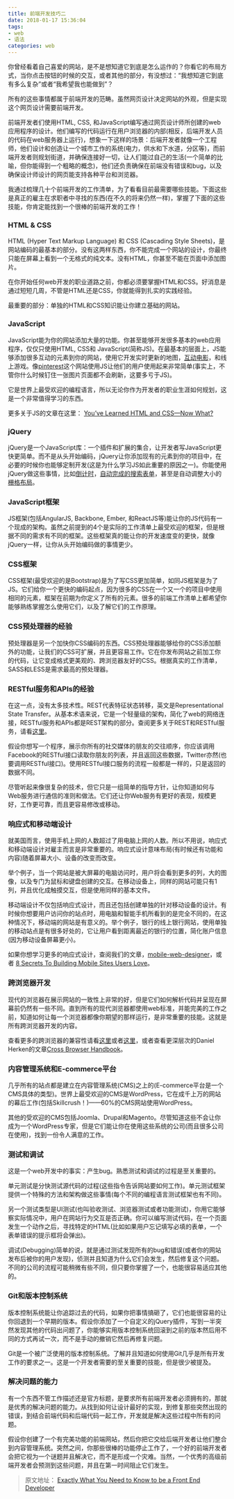 ```yaml
---
title: 前端开发技巧二
date: 2018-01-17 15:36:04
tags: 
- web 
- 语法
categories: web
---
```

你曾经看着自己喜爱的网站，是不是想知道它到底是怎么运作的？你看它的布局方式，当你点击按钮的时候的交互，或者其他的部分，有没想过：“我想知道它到底有多么复杂”或者“我希望我也能做到”？

所有的这些事情都属于前端开发的范畴。虽然网页设计决定网站的外观，但是实现这个网页设计需要前端开发。
<!---more--->
前端开发者们使用HTML, CSS, 和JavaScript编写通过网页设计师所创建的web应用程序的设计。他们编写的代码运行在用户浏览器的内部(相反，后端开发人员的代码在web服务器上运行)，想象一下这样的场景：后端开发者就像一个工程师，他们设计和创造让一个城市工作的系统(电力，供水和下水道，分区等)，而前端开发者则规划街道，并确保连接好一切，让人们能过自己的生活(一个简单的比喻，但你能得到一个粗略的概念)，他们还负责确保在前端没有错误和bug，以及确保设计师设计的网页能支持各种平台和浏览器。

我通过梳理几十个前端开发的工作清单，为了看看目前最需要哪些技能。下面这些是真正的雇主在求职者中寻找的东西(在不久的将来仍然一样)，掌握了下面的这些技能，你肯定能找到一个很棒的前端开发的工作！

### HTML & CSS
HTML (Hyper Text Markup Language) 和 CSS (Cascading Style Sheets)，是网站编码的最基本的部分。没有这两样东西，你不能完成一个网站的设计，你最终只能在屏幕上看到一个无格式的纯文本。没有HTML，你甚至不能在页面中添加图片。

在你开始任何web开发的职业道路之前，你都必须要掌握HTML和CSS。好消息是通过短短几周，不管是HTML还是CSS，你就能得到扎实的实践经验。

最重要的部分：单独的HTML和CSS知识能让你建立基础的网站。

### JavaScript
JavaScript能为你的网站添加大量的功能。你甚至能够开发很多基本的web应用程序，仅仅只使用HTML, CSS和 JavaScript(简称JS)。在最基本的层面上，JS能够添加很多互动的元素到你的网站，使用它开发实时更新的地图，[互动电影](http://www.jacktorrancetrip.com/)，和线上游戏。像[pinterest](https://www.pinterest.com)这个网站使用JS让他们的用户使用起来非常简单(事实上，不管你什么时候钉住一张图片页面都不会刷新，这要多亏于JS)。

它是世界上最受欢迎的编程语言，所以无论你作为开发者的职业生涯如何规划，这是一个非常值得学习的东西。

更多关于JS的文章在这里： [You’ve Learned HTML and CSS—Now What?](https://skillcrush.com/2013/04/15/youve-learned-html-css-now-what/)

### jQuery
jQuery是一个JavaScript库：一个插件和扩展的集合，让开发者写JavaScript更快更简单。而不是从头开始编码，jQuery让你添加现有的元素到你的项目中，在必要的时候你也能够定制开发(这是为什么学习JS如此重要的原因之一)。你能使用jQuery做这些事情，比如[倒计时](http://tutorialzine.com/2011/12/countdown-jquery/)，[自动完成的搜索表单](http://twitter.github.io/typeahead.js/)，甚至是自动调整大小的[栅格布局](http://gridster.net/)。

### JavaScript框架
JS框架(包括AngularJS, Backbone, Ember, 和ReactJS等)能让你的JS代码有一个现成的架构。虽然之前提到的4个是实际的工作清单上最受欢迎的框架，但是根据不同的需求有不同的框架。这些框架真的能让你的开发速度变的更快，就像jQuery一样，让你从头开始编码做的事情更少。

### CSS框架
CSS框架(最受欢迎的是Bootstrap)是为了写CSS更加简单，如同JS框架是为了JS。它们给你一个更快的编码起点，因为很多的CSS在一个又一个的项目中使用相同的元素，框架在前期为你定义了所有的元素。很多的前端工作清单上都希望你能够熟练掌握怎么使用它们，以及了解它们的工作原理。

### CSS预处理器的经验
预处理器是另一个加快你CSS编码的东西。CSS预处理器能够给你的CSS添加额外的功能，让我们的CSS可扩展，并且更容易工作。它在你发布网站之前加工你的代码，让它变成格式更美观的、跨浏览器友好的CSS。根据真实的工作清单，SASS和LESS是需求最高的预处理器。

### RESTful服务和APIs的经验
在这一点，没有太多技术性。REST代表特征状态转移，英文是Representational State Transfer。从基本术语来说，它是一个轻量级的架构，简化了web的网络连接，RESTful服务和APIs都是REST架构的部分。查阅更多关于REST和RESTful服务，请看[这里](https://en.wikipedia.org/wiki/Representational_state_transfer)。

假设你想写一个程序，展示你所有的社交媒体的朋友的交往顺序，你应该调用Facebook的RESTful接口读取你朋友的列表，并且返回这些数据，Twitter亦然(也要调用RESTful接口)。使用RESTful接口服务的流程一般都是一样的，只是返回的数据不同。

尽管听起来像很复杂的技术，但它只是一组简单的指导方针，让你知道如何与Web服务进行通信的准则和做法。它们还让你Web服务有更好的表现，规模更好，工作更可靠，而且更容易修改或移动。

### 响应式和移动端设计
就美国而言，使用手机上网的人数超过了用电脑上网的人数。所以不用说，响应式和移动端设计对雇主而言是非常重要的。响应式设计意味布局(有时候还有功能和内容)随着屏幕大小、设备的改变而改变。

举个例子，当一个网站是被大屏幕的电脑访问时，用户将会看到更多的列，大的图像，以及专门为鼠标和键盘创建的交互。在移动设备上，同样的网站可能只有1列，并且优化成触摸交互，但是使用同样的基本文件。


移动端设计不仅包括响应式设计，而且还包括创建单独的针对移动设备的设计。有时候你想要用户访问你的站点时，用电脑和智能手机所看到的是完全不同的，在这种情况下，移动端的网站是有意义的。举个例子，银行的线上银行网站，使用单独的移动站点是有很多好处的，它让用户看到距离最近的银行的位置，简化账户信息(因为移动设备屏幕更小)。

如果你想学习更多的响应式设计，查阅我们的文章，[mobile-web-designer](http://skillcrush.com/blueprint/mobile-web-designer/)，或者 [8 Secrets To Building Mobile Sites Users Love](https://skillcrush.com/2015/04/07/8-secrets-to-mobile-design/)。

### 跨浏览器开发
现代的浏览器在展示网站的一致性上非常的好，但是它们如何解析代码并呈现在屏幕前仍然有一些不同。直到所有的现代浏览器都使用web标准，并能完美的工作之前，知道如何让每一个浏览器都像你期望的那样运行，是非常重要的技能。这就是所有跨浏览器开发的内容。

查看更多的跨浏览器的兼容性请看[这里](https://en.wikipedia.org/wiki/Cross-browser)或者[这里](https://developer.mozilla.org/en-US/docs/Using_Web_Standards_in_your_Web_Pages/Developing_cross-browser_and_cross-platform_pages)，或者查看更深层次的Daniel Herken的文章[Cross Browser Handbook](http://www.crossbrowserbook.com/)。

### 内容管理系统和E-commerce平台
几乎所有的站点都是建立在内容管理系统(CMS)之上的(E-commerce平台是一个CMS具体的类型)。世界上最受欢迎的CMS是WordPress，它在成千上万的网站的幕后工作(包括Skillcrush！)——60%的CMS网站使用WordPress。

其他的受欢迎的CMS包括Joomla、Drupal和Magento。尽管知道这些不会让你成为一个WordPress专家，但是它们能让你在使用这些系统的公司(而且很多公司在使用)，找到一份令人满意的工作。

### 测试和调试
这是一个web开发中的事实：产生bug。熟悉测试和调试的过程是至关重要的。

单元测试是分快测试源代码的过程(这些指令告诉网站要如何工作)。单元测试框架提供一个特殊的方法和架构做这些事情(每个不同的编程语言测试框架也有不同)。

另一个测试类型是UI测试(也叫验收测试、浏览器测试或者功能测试)，你用它能够察实际情况中，用户在网站行为交互是否正确。你可以编写测试代码，在一个页面发生一个动作之后，寻找特定的HTML(比如如果用户忘记填写必填的表单，一个表单错误的提示框将会弹出)。

调试(Debugging)简单的说，就是通过测试发现所有的bug和错误(或者你的网站发布后被你的用户发现)，侦测并且知道为什么它们会发生，然后修复这个问题。不同的公司的流程可能稍微有些不同，但只要你掌握了一个，也能很容易适应其他的。

### Git和版本控制系统
版本控制系统能让你追踪过去的代码，如果你把事情搞砸了，它们也能很容易的让你回退到一个早期的版本。假设你添加了一个自定义的jQuery插件，写到一半突然发现其他的代码出问题了，你能够实用版本控制系统回滚到之前的版本然后用不同的方式再试一次，而不是手动的撤销它然后再修复问题。

Git是一个被广泛使用的版本控制系统。了解并且知道如何使用Git几乎是所有开发工作的要求之一。这是一个开发者需要的至关重要的技能，但是很少被提及。

### 解决问题的能力
有一个东西不管工作描述还是官方标题，是要求所有前端开发者必须拥有的，那就是优秀的解决问题的能力。从找到如何让设计最好的实现，到修复那些突然出现的错误，到结合前端代码和后端代码一起工作，开发就是解决这些过程中所有的问题。

假设你创建了一个有完美功能的前端网站，然后你把它交给后端开发者让他们整合到内容管理系统。突然之间，你那些很棒的功能停止工作了，一个好的前端开发者会把它视为一个谜题并且解决它，而不是形成一个灾难。当然，一个优秀的高级前端开发者会预测到这些问题，并且在第一时间阻止它们发生。

>原文地址： [Exactly What You Need to Know to be a Front End Developer](https://skillcrush.com/2016/02/11/skills-to-become-a-front-end-developer/)
